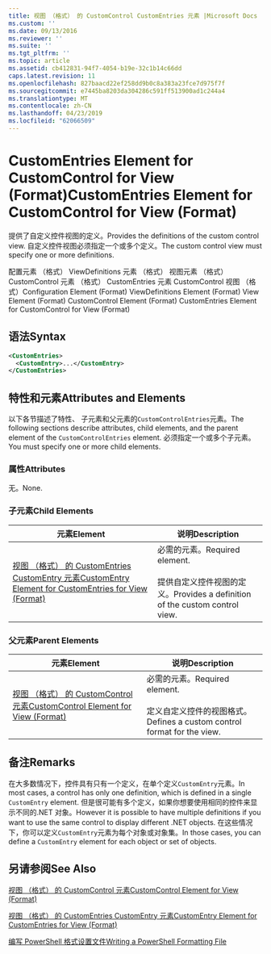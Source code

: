 ```yaml
---
title: 视图 （格式） 的 CustomControl CustomEntries 元素 |Microsoft Docs
ms.custom: ''
ms.date: 09/13/2016
ms.reviewer: ''
ms.suite: ''
ms.tgt_pltfrm: ''
ms.topic: article
ms.assetid: cb412831-94f7-4054-b19e-32c1b14c66dd
caps.latest.revision: 11
ms.openlocfilehash: 827baacd22ef258dd9b0c8a383a23fce7d975f7f
ms.sourcegitcommit: e7445ba8203da304286c591ff513900ad1c244a4
ms.translationtype: MT
ms.contentlocale: zh-CN
ms.lasthandoff: 04/23/2019
ms.locfileid: "62066509"
---
```

# <a name="customentries-element-for-customcontrol-for-view-format"></a><span data-ttu-id="e6f11-102">CustomEntries Element for CustomControl for View (Format)</span><span class="sxs-lookup"><span data-stu-id="e6f11-102">CustomEntries Element for CustomControl for View (Format)</span></span>

<span data-ttu-id="e6f11-103">提供了自定义控件视图的定义。</span><span class="sxs-lookup"><span data-stu-id="e6f11-103">Provides the definitions of the custom control view.</span></span> <span data-ttu-id="e6f11-104">自定义控件视图必须指定一个或多个定义。</span><span class="sxs-lookup"><span data-stu-id="e6f11-104">The custom control view must specify one or more definitions.</span></span>

<span data-ttu-id="e6f11-105">配置元素 （格式） ViewDefinitions 元素 （格式） 视图元素 （格式） CustomControl 元素 （格式） CustomEntries 元素 CustomControl 视图 （格式）</span><span class="sxs-lookup"><span data-stu-id="e6f11-105">Configuration Element (Format) ViewDefinitions Element (Format) View Element (Format) CustomControl Element (Format) CustomEntries Element for CustomControl for View (Format)</span></span>

## <a name="syntax"></a><span data-ttu-id="e6f11-106">语法</span><span class="sxs-lookup"><span data-stu-id="e6f11-106">Syntax</span></span>

```xml
<CustomEntries>
  <CustomEntry>...</CustomEntry>
</CustomEntries>
```

## <a name="attributes-and-elements"></a><span data-ttu-id="e6f11-107">特性和元素</span><span class="sxs-lookup"><span data-stu-id="e6f11-107">Attributes and Elements</span></span>

<span data-ttu-id="e6f11-108">以下各节描述了特性、 子元素和父元素的`CustomControlEntries`元素。</span><span class="sxs-lookup"><span data-stu-id="e6f11-108">The following sections describe attributes, child elements, and the parent element of the `CustomControlEntries` element.</span></span> <span data-ttu-id="e6f11-109">必须指定一个或多个子元素。</span><span class="sxs-lookup"><span data-stu-id="e6f11-109">You must specify one or more child elements.</span></span>

### <a name="attributes"></a><span data-ttu-id="e6f11-110">属性</span><span class="sxs-lookup"><span data-stu-id="e6f11-110">Attributes</span></span>

<span data-ttu-id="e6f11-111">无。</span><span class="sxs-lookup"><span data-stu-id="e6f11-111">None.</span></span>

### <a name="child-elements"></a><span data-ttu-id="e6f11-112">子元素</span><span class="sxs-lookup"><span data-stu-id="e6f11-112">Child Elements</span></span>

|<span data-ttu-id="e6f11-113">元素</span><span class="sxs-lookup"><span data-stu-id="e6f11-113">Element</span></span>|<span data-ttu-id="e6f11-114">说明</span><span class="sxs-lookup"><span data-stu-id="e6f11-114">Description</span></span>|
|-------------|-----------------|
|[<span data-ttu-id="e6f11-115">视图 （格式） 的 CustomEntries CustomEntry 元素</span><span class="sxs-lookup"><span data-stu-id="e6f11-115">CustomEntry Element for CustomEntries for View (Format)</span></span>](./customentry-element-for-customentries-for-customcontrol-for-view-format.md)|<span data-ttu-id="e6f11-116">必需的元素。</span><span class="sxs-lookup"><span data-stu-id="e6f11-116">Required element.</span></span><br /><br /> <span data-ttu-id="e6f11-117">提供自定义控件视图的定义。</span><span class="sxs-lookup"><span data-stu-id="e6f11-117">Provides a definition of the custom control view.</span></span>|

### <a name="parent-elements"></a><span data-ttu-id="e6f11-118">父元素</span><span class="sxs-lookup"><span data-stu-id="e6f11-118">Parent Elements</span></span>

|<span data-ttu-id="e6f11-119">元素</span><span class="sxs-lookup"><span data-stu-id="e6f11-119">Element</span></span>|<span data-ttu-id="e6f11-120">说明</span><span class="sxs-lookup"><span data-stu-id="e6f11-120">Description</span></span>|
|-------------|-----------------|
|[<span data-ttu-id="e6f11-121">视图 （格式） 的 CustomControl 元素</span><span class="sxs-lookup"><span data-stu-id="e6f11-121">CustomControl Element for View (Format)</span></span>](./customcontrol-element-for-view-format.md)|<span data-ttu-id="e6f11-122">必需的元素。</span><span class="sxs-lookup"><span data-stu-id="e6f11-122">Required element.</span></span><br /><br /> <span data-ttu-id="e6f11-123">定义自定义控件的视图格式。</span><span class="sxs-lookup"><span data-stu-id="e6f11-123">Defines a custom control format for the view.</span></span>|

## <a name="remarks"></a><span data-ttu-id="e6f11-124">备注</span><span class="sxs-lookup"><span data-stu-id="e6f11-124">Remarks</span></span>

<span data-ttu-id="e6f11-125">在大多数情况下，控件具有只有一个定义，在单个定义`CustomEntry`元素。</span><span class="sxs-lookup"><span data-stu-id="e6f11-125">In most cases, a control has only one definition, which is defined in a single `CustomEntry` element.</span></span> <span data-ttu-id="e6f11-126">但是很可能有多个定义，如果你想要使用相同的控件来显示不同的.NET 对象。</span><span class="sxs-lookup"><span data-stu-id="e6f11-126">However it is possible to have multiple definitions if you want to use the same control to display different .NET objects.</span></span> <span data-ttu-id="e6f11-127">在这些情况下，你可以定义`CustomEntry`元素为每个对象或对象集。</span><span class="sxs-lookup"><span data-stu-id="e6f11-127">In those cases, you can define a `CustomEntry` element for each object or set of objects.</span></span>

## <a name="see-also"></a><span data-ttu-id="e6f11-128">另请参阅</span><span class="sxs-lookup"><span data-stu-id="e6f11-128">See Also</span></span>

[<span data-ttu-id="e6f11-129">视图 （格式） 的 CustomControl 元素</span><span class="sxs-lookup"><span data-stu-id="e6f11-129">CustomControl Element for View (Format)</span></span>](./customcontrol-element-for-view-format.md)

[<span data-ttu-id="e6f11-130">视图 （格式） 的 CustomEntries CustomEntry 元素</span><span class="sxs-lookup"><span data-stu-id="e6f11-130">CustomEntry Element for CustomEntries for View (Format)</span></span>](./customentry-element-for-customentries-for-customcontrol-for-view-format.md)

[<span data-ttu-id="e6f11-131">编写 PowerShell 格式设置文件</span><span class="sxs-lookup"><span data-stu-id="e6f11-131">Writing a PowerShell Formatting File</span></span>](./writing-a-powershell-formatting-file.md)
